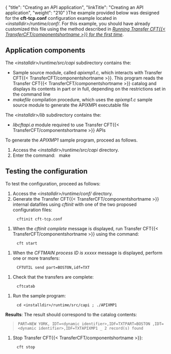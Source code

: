 {
    "title": "Creating  an API application",
    "linkTitle": "Creating an API application",
    "weight": "210"
}The example provided below was designed for the ****cft-tcp.conf**** configuration example located in *&lt;installdir>/runtime/conf/*. For
this example, you should have already customized this file using the method described in [*Running
Transfer CFT{{< TransferCFT/componentshortname  >}} for the first time*]().

## Application components

The *&lt;installdir>/runtime/src/capi* subdirectory contains the:

- Sample source module,
    called *apixmp1.c*, which interacts with Transfer CFT{{< TransferCFT/componentshortname >}}. This program
    reads the Transfer CFT{{< TransferCFT/componentshortname >}} catalog and displays its contents in part or in
    full, depending on the restrictions set in the command line
- *makefile*
    compilation procedure, which uses the *apixmp1.c* sample source module
    to generate the APIXMPI executable file

The *&lt;installdir>/lib* subdirectory contains the:

- *libcftapi.a*
    module required to use Transfer CFT{{< TransferCFT/componentshortname >}} APIs

To generate the *APIXMP1* sample program, proceed as follows.

1. Access the *&lt;installdir>/runtime/src/capi* directory.
1. Enter the command:   make

## Testing the configuration

To test the configuration, proceed as follows:

1. Access the *&lt;installdir>/runtime/conf/* directory.
1. Generate the Transfer CFT{{< TransferCFT/componentshortname >}} internal datafiles
    using *cftinit* with one of the two proposed configuration files:

`     cftinit cft-tcp.conf`

1. When the *cftinit complete*
    message is displayed, run Transfer CFT{{< TransferCFT/componentshortname >}} using the command:

`     cft start`

1. When the *CFTMAIN process
    ID is xxxxx* message is displayed, perform one or more transfers:

`     CFTUTIL send part=BOSTON,idf=TXT`

1. Check that the transfers are
    complete:

`     cftcatab`

1. Run the sample program:

`     cd <installdir>/runtime/src/capi ; ./APIXMP1`

****Results****: The result should correspond to the catalog contents:

> `PART=NEW YORK, IDT=<dynamic identifier>,IDF=TXTPART=BOSTON ,IDT=<dynamic identifier>,IDF=TXTAPIXMP1 _ 2 record(s) found`

1. Stop Transfer CFT{{< TransferCFT/componentshortname >}}:

`     cft stop`
